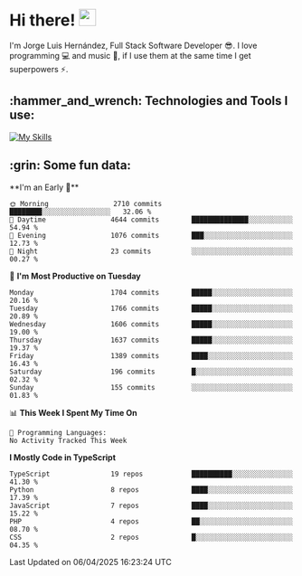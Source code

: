 <h1 align="left">
 <abc>
  <br>Hi there! <img src="https://user-images.githubusercontent.com/42378118/110234147-e3259600-7f4e-11eb-95be-0c4047144dea.gif" width="30"><br>
 </abc>
</h1>

I'm Jorge Luis Hernández, Full Stack Software Developer :sunglasses:. I love programming :computer: and music :musical_score:, if I use them at the same time I get superpowers :zap:. 


<h2 align="left">:hammer_and_wrench: Technologies and Tools I use:</h2>

[![My Skills](https://skillicons.dev/icons?i=js,ts,html,css,py,vue,react,next,nest,postgres,mysql)](https://skillicons.dev)

<h2 align="left">:grin: Some fun data:</h2>
<!--START_SECTION:waka-->
**I'm an Early 🐤** 

```text
🌞 Morning                2710 commits        ████████░░░░░░░░░░░░░░░░░   32.06 % 
🌆 Daytime                4644 commits        ██████████████░░░░░░░░░░░   54.94 % 
🌃 Evening                1076 commits        ███░░░░░░░░░░░░░░░░░░░░░░   12.73 % 
🌙 Night                  23 commits          ░░░░░░░░░░░░░░░░░░░░░░░░░   00.27 % 
```
📅 **I'm Most Productive on Tuesday** 

```text
Monday                   1704 commits        █████░░░░░░░░░░░░░░░░░░░░   20.16 % 
Tuesday                  1766 commits        █████░░░░░░░░░░░░░░░░░░░░   20.89 % 
Wednesday                1606 commits        █████░░░░░░░░░░░░░░░░░░░░   19.00 % 
Thursday                 1637 commits        █████░░░░░░░░░░░░░░░░░░░░   19.37 % 
Friday                   1389 commits        ████░░░░░░░░░░░░░░░░░░░░░   16.43 % 
Saturday                 196 commits         █░░░░░░░░░░░░░░░░░░░░░░░░   02.32 % 
Sunday                   155 commits         ░░░░░░░░░░░░░░░░░░░░░░░░░   01.83 % 
```


📊 **This Week I Spent My Time On** 

```text
💬 Programming Languages: 
No Activity Tracked This Week
```

**I Mostly Code in TypeScript** 

```text
TypeScript               19 repos            ██████████░░░░░░░░░░░░░░░   41.30 % 
Python                   8 repos             ████░░░░░░░░░░░░░░░░░░░░░   17.39 % 
JavaScript               7 repos             ████░░░░░░░░░░░░░░░░░░░░░   15.22 % 
PHP                      4 repos             ██░░░░░░░░░░░░░░░░░░░░░░░   08.70 % 
CSS                      2 repos             █░░░░░░░░░░░░░░░░░░░░░░░░   04.35 % 
```




 Last Updated on 06/04/2025 16:23:24 UTC
<!--END_SECTION:waka-->
